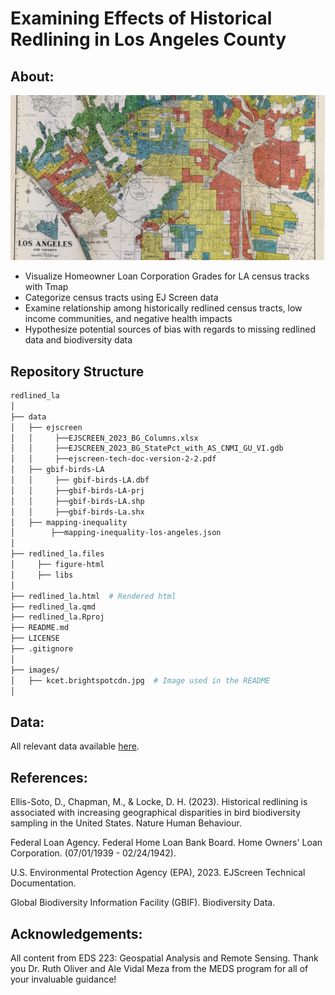 # Examining Effects of Historical Redlining in Los Angeles County

## About: 

![images/kcet.brightspotcdn.jpg](images/kcet.brightspotcdn.jpg)

- Visualize Homeowner Loan Corporation Grades for LA census tracks with Tmap
- Categorize census tracts using EJ Screen data 
- Examine relationship among historically redlined census tracts, low income communities, and negative health impacts
- Hypothesize potential sources of bias with regards to missing redlined data and biodiversity data


## Repository Structure

```bash
redlined_la
│
├── data                        
│   ├── ejscreen
│   │     ├──EJSCREEN_2023_BG_Columns.xlsx
│   │     ├──EJSCREEN_2023_BG_StatePct_with_AS_CNMI_GU_VI.gdb
│   │     ├──ejscreen-tech-doc-version-2-2.pdf
│   ├── gbif-birds-LA
│   │     ├── gbif-birds-LA.dbf
│   │     ├──gbif-birds-LA-prj
│   │     ├──gbif-birds-LA.shp
│   │     ├──gbif-birds-La.shx
│   ├── mapping-inequality
│        ├──mapping-inequality-los-angeles.json
│   
├── redlined_la.files
│     ├── figure-html
│     ├── libs
│
├── redlined_la.html  # Rendered html
├── redlined_la.qmd
├── redlined_la.Rproj
├── README.md  
├── LICENSE                      
├── .gitignore  
│
├── images/                       
│   ├── kcet.brightspotcdn.jpg  # Image used in the README
│                
```

## Data:

All relevant data available [here](https://drive.google.com/file/d/14CauXFZkVh_6z2Euq0m1Sq1kHQ31fiMk/view?usp=drive_link).

## References:

Ellis-Soto, D., Chapman, M., & Locke, D. H. (2023). Historical redlining is associated with increasing geographical disparities in bird biodiversity sampling in the United States. Nature Human Behaviour.

Federal Loan Agency. Federal Home Loan Bank Board. Home Owners' Loan Corporation. (07/01/1939 - 02/24/1942).

U.S. Environmental Protection Agency (EPA), 2023. EJScreen Technical Documentation.

Global Biodiversity Information Facility (GBIF). Biodiversity Data. 

## Acknowledgements:

All content from EDS 223: Geospatial Analysis and Remote Sensing. Thank you Dr. Ruth Oliver and Ale Vidal Meza from the MEDS program for all of your invaluable guidance!

